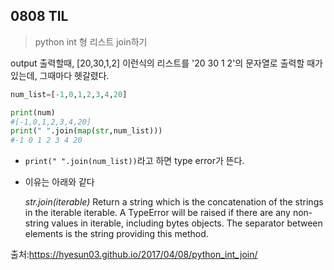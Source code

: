 ## 0808 TIL

> python int 형 리스트 join하기

output 출력할때, [20,30,1,2] 이런식의 리스트를 '20 30 1 2'의 문자열로 출력할 때가 있는데, 그때마다 헷갈렸다.

```python
num_list=[-1,0,1,2,3,4,20]

print(num) 
#[-1,0,1,2,3,4,20]
print(" ".join(map(str,num_list)))
#-1 0 1 2 3 4 20
```

- `print(" ".join(num_list))`라고 하면 type error가 뜬다.

- 이유는 아래와 같다

  *str.join(iterable)*
  Return a string which is the concatenation of the strings in the iterable iterable. A TypeError will be raised if there are any non-string values in iterable, including bytes objects. The separator between elements is the string providing this method.

출처:https://hyesun03.github.io/2017/04/08/python_int_join/